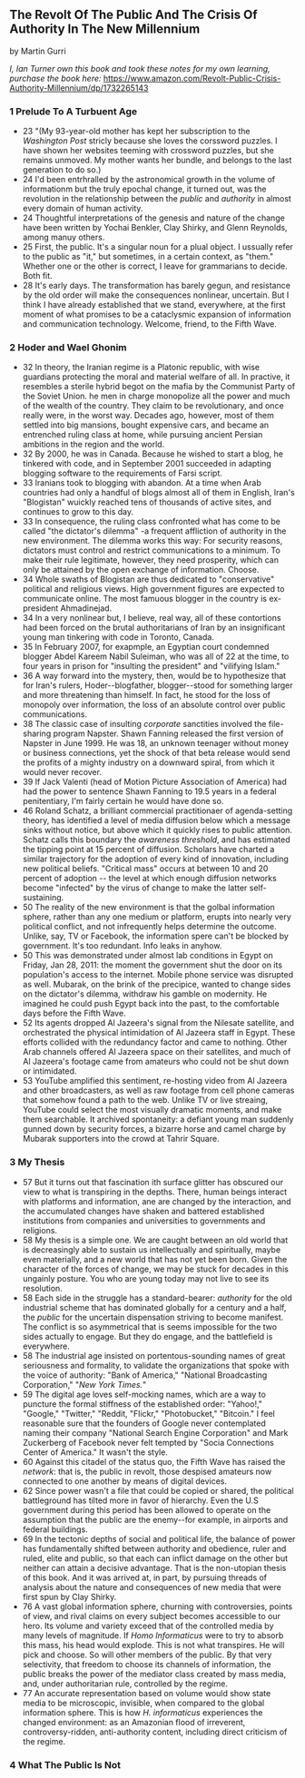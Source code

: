 ## The Revolt Of The Public And The Crisis Of Authority In The New Millennium

by Martin Gurri

*I, Ian Turner own this book and took these notes for my own learning, purchase
the book here:* https://www.amazon.com/Revolt-Public-Crisis-Authority-Millennium/dp/1732265143

### 1 Prelude To A Turbuent Age
* 23 "(My 93-year-old mother has kept her subscription to the *Washington Post*
    stricly because she loves the corssword puzzles. I have shown her websites
    teeming with crossword puzzles, but she remains unmoved. My mother wants her
    bundle, and belongs to the last generation to do so.)
* 24 I'd been entrhralled by the astronomical growth in the volume of
    informationm but the truly epochal change, it turned out, was the revolution
    in the relationship between the *public* and *authority* in almost every
    domain of human activity.
* 24 Thoughtful interpretations of the genesis and nature of the change have
    been written by Yochai Benkler, Clay Shirky, and Glenn Reynolds, among manuy
    others.
* 25 First, the public. It's a singular noun for a plual object. I ussually
    refer to the public as "it," but sometimes, in a certain context, as "them."
    Whether one or the other is correct, I leave for grammarians to decide. Both
    fit.
* 28 It's early days. The transformation has barely gegun, and resistance by the
    old order will make the consequences nonlinear, uncertain. But I think I
    have already established that we stand, everywhere, at the first moment of
    what promises to be a cataclysmic expansion of information and communication
    technology. Welcome, friend, to the Fifth Wave.

### 2 Hoder and Wael Ghonim
* 32 In theory, the Iranian regime is a Platonic republic, with wise guardians
    protecting the moral and material welfare of all. In practive, it resembles
    a sterile hybrid begot on the mafia by the Communist Party of the Soviet
    Union. he men in charge monopolize all the power and much of the wealth of
    the country. They claim to be revolutionary, and once really were, in the
    worst way. Decades ago, however, most of them settled into big mansions,
    bought expensive cars, and became an entrenched ruling class at home, while
    pursuing ancient Persian ambitions in the region and the world.
* 32 By 2000, he was in Canada. Because he wished to start a blog, he tinkered
    with code, and in September 2001 succeeded in adapting blogging software to
    the requirements of Farsi script.
* 33 Iranians took to blogging with abandon. At a time when Arab countries had
    only a handful of blogs almost all of them in English, Iran's "Blogistan"
    wuickly reached tens of thousands of active sites, and continues to grow to
    this day.
* 33 In consequence, the ruling class confronted what has come to be called "the
    dictator's dilemma" -a frequent affliction of authority in the new
    environment. The dilemma works this way: For security reasons, dictators
    must control and restrict communications to a minimum. To make their rule
    legitimate, however, they need prosperity, which can only be attained by the
    open exchange of information. Choose.
* 34 Whole swaths of Blogistan are thus dedicated to "conservative" political
    and religious views. High government figures are expected to communicate
    online. The most famuous blogger in the country is ex-president Ahmadinejad.
* 34 In a very nonlinear but, I believe, real way, all of these contortions had
    been forced on the brutal authoritarians of Iran by an insignificant young
    man tinkering with code in Toronto, Canada.
* 35 In February 2007, for exapmple, an Egyptian court condemned blogger Abdel
    Kareem Nabil Suleiman, who was all of 22 at the time, to four years in
    prison for "insulting the president" and "vilifying Islam."
* 36 A way forward into the mystery, then, would be to hypothesize that for
    Iran's rulers, Hoder--blogfather, blogger--stood for something larger and
    more threatening than himself. In fact, he stood for the loss of monopoly
    over information, the loss of an absolute control over public
    communications.
* 38 The classic case of insulting *corporate* sanctities involved the
    file-sharing program Napster. Shawn Fanning released the first version of
    Napster in June 1999. He was 18, an unknown teenager without money or
    business connections, yet the shock of that beta release would send the
    profits of a mighty industry on a downward spiral, from which it would never
    recover.
* 39 If Jack Valenti (head of Motion Picture Association of America) had had the
    power to sentence Shawn Fanning to 19.5 years in a federal penitentiary, I'm
    fairly certain he would have done so.
* 46 Roland Schatz, a brilliant commercial practitionaer of agenda-setting
    theory, has identified a level of media diffusion below which a message
    sinks without notice, but above which it quickly rises to public attention.
    Schatz calls this boundary the *awareness threshold*, and has estimated the
    tipping point at 15 percent of diffusion. Scholars have charted a similar
    trajectory for the adoption of every kind of innovation, including new
    political beliefs. "Critical mass" occurs at between 10 and 20 percent of
    adoption -- the level at which enough diffusion networks become "infected"
    by the virus of change to make the latter self-sustaining.
* 50 The reality of the new environment is that the golbal information sphere,
    rather than any one medium or platform, erupts into nearly very political
    conflict, and not infrequently helps determine the outcome. Unlike, say, TV
    or Facebook, the information spere can't be blocked by government. It's too
    redundant. Info leaks in anyhow.
* 50 This was demonstrated under almost lab conditions in Egypt on Friday, Jan
    28, 2011: the moment the government shut the door on its population's access
    to the internet. Mobile phone service was disrupted as well. Mubarak, on the
    brink of the precipice, wanted to change sides on the dictator's dilemma,
    withdraw his gamble on modernity. He imagined he could push Egypt back into
    the past, to the comfortable days before the Fifth Wave.
* 52 Its agents dropped Al Jazeera's signal from the Nilesate satellite, and
    orchestrated the physical intimidation of Al Jazeera staff in Egypt. These
    efforts collided with the redundancy factor and came to nothing. Other Arab
    channels offered Al Jazeera space on their satellites, and much of Al
    Jazeera's footage came from amateurs who could not be shut down or
    intimidated.
* 53 YouTube amplified this sentiment, re-hosting video from Al Jazeera and
    other broadcasters, as well as raw footage from cell phone cameras that
    somehow found a path to the web. Unlike TV or live streaing, YouTube could
    select the most visually dramatic moments, and make them searchable. It
    archived spontaneity: a defiant young man suddenly gunned down by security
    forces, a bizarre horse and camel charge by Mubarak supporters into the
    crowd at Tahrir Square.

### 3 My Thesis
* 57 But it turns out that fascination ith surface glitter has obscured our view
    to what is transpiring in the depths. There, human beings interact with
    platforms and information, ane are changed by the interaction, and the
    accumulated changes have shaken and battered established institutions from
    companies and universities to governments and religions.
* 58 My thesis is a simple one. We are caught between an old world that is
    decreasingly able to sustain us intellectually and spiritually, maybe even
    materially, and a new world that has not yet been born. Given the character
    of the forces of change, we may be stuck for decades in this ungainly
    posture. You who are young today may not live to see its resolution.
* 58 Each side in the struggle has a standard-bearer: *authority* for the old
    industrial scheme that has dominated globally for a century and a half, the
    *public* for the uncertain dispensation striving to become manifest. The
    conflict is so asymmetrical that is seems impossible for the two sides
    actually to engage. But they do engage, and the battlefield is everywhere.
* 58 The industrial age insisted on portentous-sounding names of great
    seriousness and formality, to validate the organizations that spoke with the
    voice of authority: "Bank of America," "National Broadcasting Corporation,"
    "*New York Times.*"
* 59 The digital age loves self-mocking names, which are a way to puncture the
    formal stiffness of the established order: "Yahoo!," "Google," "Twitter,"
    "Reddit, "Flickr," "Photobucket," "Bitcoin." I feel reasonable sure that
    the founders of Google never contemplated naming their company "National
    Search Engine Corporation" and Mark Zuckerberg of Facebook never felt
    tempted by "Socia Connections Center of America." It wasn't the style.
* 60 Against this citadel of the status quo, the Fifth Wave has raised the
    *network*: that is, the public in revolt, those despised amateurs now
    connected to one another by means of digital devices.
* 62 Since power wasn't a file that could be copied or shared, the political
    battleground has tilted more in favor of hierarchy. Even the U.S government
    during this period has been allowed to operate on the assumption that the
    public are the enemy--for example, in airports and federal buildings.
* 69 In the tectonic depths of social and political life, the balance of power
    has fundamentally shifted between authority and obedience, ruler and ruled,
    elite and public, so that each can inflict damage on the other but neither
    can attain a decisive advantage. That is the non-utopian thesis of this
    book. And it was arrived at, in part, by pursuing threads of analysis about
    the nature and consequences of new media that were first spun by Clay
    Shirky.
* 76 A vast global information sphere, churning with controversies, points of
    view, and rival claims on every subject becomes accessible to our hero. Its
    volume and variety exceed that of the controlled media by many levels of
    magnitude. If *Homo Informaticus* were to try to absorb this mass, his head
    would explode. This is not what transpires. He will pick and choose. So will
    other members of the public. By that very selectivity, that freedom to
    choose its channels of information, the public breaks the power of the
    mediator class created by mass media, and, under authoritarian rule,
    controlled by the regime.
* 77 An accurate representation based on volume would show state media to be
    microscopic, invisible, when compared to the global information sphere. This
    is how *H. informaticus* experiences the changed environment: as an
    Amazonian flood of irreverent, controversy-ridden, anti-authority content,
    including direct criticism of the regime.

### 4 What The Public Is Not
